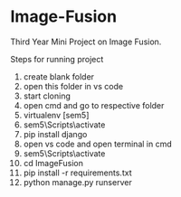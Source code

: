 # Image-Fusion
Third Year Mini Project on Image Fusion.

Steps for running project
1) create blank folder
2) open this folder in vs code
3) start cloning
4) open cmd and go to respective folder
5) virtualenv [sem5]
6) sem5\Scripts\activate
7) pip install django
8) open vs code and open terminal in cmd
9) sem5\Scripts\activate
10) cd ImageFusion
11) pip install -r requirements.txt
12) python manage.py runserver
